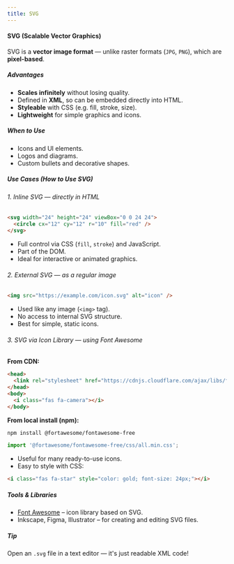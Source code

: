 ```yaml
---
title: SVG
---
```


#### SVG (Scalable Vector Graphics)

SVG is a **vector image format** — unlike raster formats (`JPG`, `PNG`), which are **pixel-based**.

##### Advantages
- **Scales infinitely** without losing quality.
- Defined in **XML**, so can be embedded directly into HTML.
- **Styleable** with CSS (e.g. fill, stroke, size).
- **Lightweight** for simple graphics and icons.

##### When to Use
- Icons and UI elements.
- Logos and diagrams.
- Custom bullets and decorative shapes.

##### Use Cases (How to Use SVG)

###### 1. Inline SVG — directly in HTML

```html
<svg width="24" height="24" viewBox="0 0 24 24">
  <circle cx="12" cy="12" r="10" fill="red" />
</svg>
```

- Full control via CSS (`fill`, `stroke`) and JavaScript.
- Part of the DOM.
- Ideal for interactive or animated graphics.


###### 2. External SVG — as a regular image

```html
<img src="https://example.com/icon.svg" alt="icon" />
```

- Used like any image (`<img>` tag).
- No access to internal SVG structure.
- Best for simple, static icons.


###### 3. SVG via Icon Library — using Font Awesome

**From CDN:**

```html
<head>
  <link rel="stylesheet" href="https://cdnjs.cloudflare.com/ajax/libs/font-awesome/6.5.0/css/all.min.css">
</head>
<body>
  <i class="fas fa-camera"></i>
</body>
```

**From local install (npm):**

```bash
npm install @fortawesome/fontawesome-free
```

```js
import '@fortawesome/fontawesome-free/css/all.min.css';
```

- Useful for many ready-to-use icons.
- Easy to style with CSS:

```html
<i class="fas fa-star" style="color: gold; font-size: 24px;"></i>
```


##### Tools & Libraries
- [Font Awesome](https://fontawesome.com) – icon library based on SVG.
- Inkscape, Figma, Illustrator – for creating and editing SVG files.


##### Tip
Open an `.svg` file in a text editor — it's just readable XML code!
